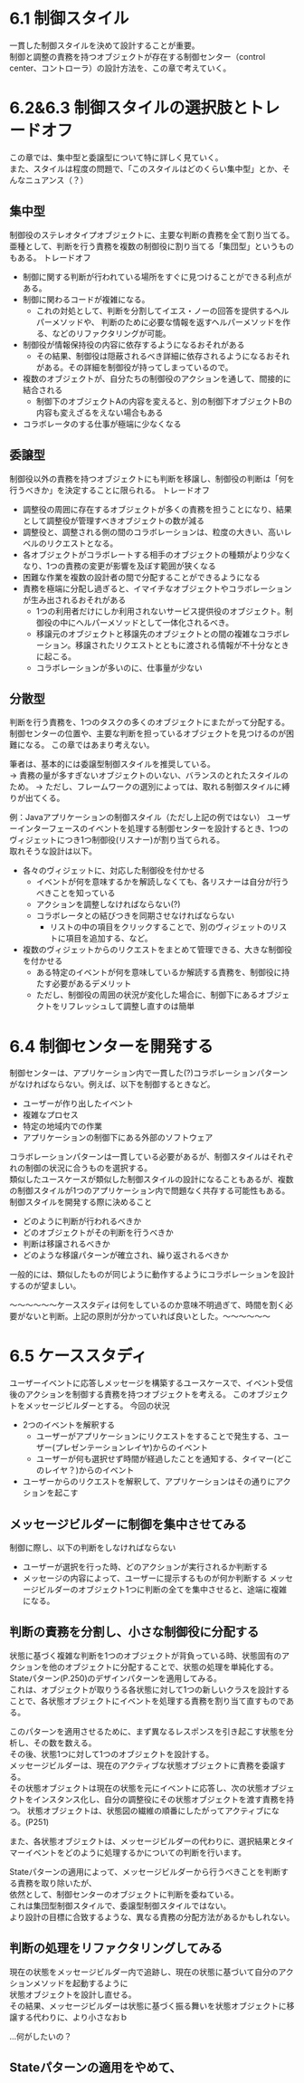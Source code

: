 # 6.1 制御スタイル
一貫した制御スタイルを決めて設計することが重要。  
制御と調整の責務を持つオブジェクトが存在する制御センター（control center、コントローラ）の設計方法を、この章で考えていく。

# 6.2&6.3 制御スタイルの選択肢とトレードオフ
この章では、集中型と委譲型について特に詳しく見ていく。  
また、スタイルは程度の問題で、「このスタイルはどのくらい集中型」とか、そんなニュアンス（？）

## 集中型
制御役のステレオタイプオブジェクトに、主要な判断の責務を全て割り当てる。  
亜種として、判断を行う責務を複数の制御役に割り当てる「集団型」というものもある。
トレードオフ
* 制御に関する判断が行われている場所をすぐに見つけることができる利点がある。
* 制御に関わるコードが複雑になる。  
    * これの対処として、判断を分割してイエス・ノーの回答を提供するヘルパーメソッドや、  判断のために必要な情報を返すヘルパーメソッドを作る、などのリファクタリングが可能。
* 制御役が情報保持役の内容に依存するようになるおそれがある
    * その結果、制御役は隠蔽されるべき詳細に依存されるようになるおそれがある。その詳細を制御役が持ってしまっているので。
* 複数のオブジェクトが、自分たちの制御役のアクションを通して、間接的に結合される
    * 制御下のオブジェクトAの内容を変えると、別の制御下オブジェクトBの内容も変えざるをえない場合もある
* コラボレータのする仕事が極端に少なくなる

## 委譲型
制御役以外の責務を持つオブジェクトにも判断を移譲し、制御役の判断は「何を行うべきか」を決定することに限られる。
トレードオフ
* 調整役の周囲に存在するオブジェクトが多くの責務を担うことになり、結果として調整役が管理すべきオブジェクトの数が減る
* 調整役と、調整される側の間のコラボレーションは、粒度の大きい、高いレベルのリクエストとなる。
* 各オブジェクトがコラボレートする相手のオブジェクトの種類がより少なくなり、1つの責務の変更が影響を及ぼす範囲が狭くなる
* 困難な作業を複数の設計者の間で分配することができるようになる
* 責務を極端に分配し過ぎると、イマイチなオブジェクトやコラボレーションが生み出されるおそれがある
    * 1つの利用者だけにしか利用されないサービス提供役のオブジェクト。制御役の中にヘルパーメソッドとして一体化されるべき。
    * 移譲元のオブジェクトと移譲先のオブジェクトとの間の複雑なコラボレーション。移譲されたリクエストとともに渡される情報が不十分なときに起こる。
    * コラボレーションが多いのに、仕事量が少ない

## 分散型
判断を行う責務を、1つのタスクの多くのオブジェクトにまたがって分配する。  
制御センターの位置や、主要な判断を担っているオブジェクトを見つけるのが困難になる。
この章ではあまり考えない。


筆者は、基本的には委譲型制御スタイルを推奨している。  
→ 責務の量が多すぎないオブジェクトのいない、バランスのとれたスタイルのため。
→ ただし、フレームワークの選別によっては、取れる制御スタイルに縛りが出てくる。

例：Javaアプリケーションの制御スタイル（ただし上記の例ではない）
ユーザーインターフェースのイベントを処理する制御センターを設計するとき、1つのヴィジェットにつき1つ制御役(リスナー)が割り当てられる。  
取れそうな設計は以下。
* 各々のヴィジェットに、対応した制御役を付かせる
    * イベントが何を意味するかを解読しなくても、各リスナーは自分が行うべきことを知っている
    * アクションを調整しなければならない(?)
    * コラボレータとの結びつきを同期させなければならない
        * リストの中の項目をクリックすることで、別のヴィジェットのリストに項目を追加する、など。
* 複数のヴィジェットからのリクエストをまとめて管理できる、大きな制御役を付かせる
    * ある特定のイベントが何を意味しているか解読する責務を、制御役に持たす必要があるデメリット
    * ただし、制御役の周囲の状況が変化した場合に、制御下にあるオブジェクトをリフレッシュして調整し直すのは簡単


# 6.4 制御センターを開発する
制御センターは、アプリケーション内で一貫した(?)コラボレーションパターンがなければならない。例えば、以下を制御するときなど。
* ユーザーが作り出したイベント
* 複雑なプロセス
* 特定の地域内での作業
* アプリケーションの制御下にある外部のソフトウェア

コラボレーションパターンは一貫している必要があるが、制御スタイルはそれぞれの制御の状況に合うものを選択する。  
類似したユースケースが類似した制御スタイルの設計になることもあるが、複数の制御スタイルが1つのアプリケーション内で問題なく共存する可能性もある。  
制御スタイルを開発する際に決めること
* どのように判断が行われるべきか
* どのオブジェクトがその判断を行うべきか
* 判断は移譲されるべきか
* どのような移譲パターンが確立され、繰り返されるべきか

一般的には、類似したものが同じように動作するようにコラボレーションを設計するのが望ましい。







～～～～～～ケーススタディは何をしているのか意味不明過ぎて、時間を割く必要がないと判断。上記の原則が分かっていれば良いとした。～～～～～～

# 6.5 ケーススタディ
ユーザーイベントに応答しメッセージを構築するユースケースで、イベント受信後のアクションを制御する責務を持つオブジェクトを考える。
このオブジェクトをメッセージビルダーとする。
今回の状況
* 2つのイベントを解釈する
    * ユーザーがアプリケーションにリクエストをすることで発生する、ユーザー(プレゼンテーションレイヤ)からのイベント
    * ユーザーが何も選択せず時間が経過したことを通知する、タイマー(どこのレイヤ？)からのイベント
* ユーザーからのリクエストを解釈して、アプリケーションはその通りにアクションを起こす

## メッセージビルダーに制御を集中させてみる
制御に際し、以下の判断をしなければならない
* ユーザーが選択を行った時、どのアクションが実行されるか判断する
* メッセージの内容によって、ユーザーに提示するものが何か判断する
メッセージビルダーのオブジェクト1つに判断の全てを集中させると、途端に複雑になる。

## 判断の責務を分割し、小さな制御役に分配する
状態に基づく複雑な判断を1つのオブジェクトが背負っている時、状態固有のアクションを他のオブジェクトに分配することで、状態の処理を単純化する。  
Stateパターン(P.250)のデザインパターンを適用してみる。  
これは、オブジェクトが取りうる各状態に対して1つの新しいクラスを設計することで、各状態オブジェクトにイベントを処理する責務を割り当て直すものである。  

このパターンを適用させるために、まず異なるレスポンスを引き起こす状態を分析し、その数を数える。  
その後、状態1つに対して1つのオブジェクトを設計する。  
メッセージビルダーは、現在のアクティブな状態オブジェクトに責務を委譲する。  
その状態オブジェクトは現在の状態を元にイベントに応答し、次の状態オブジェクトをインスタンス化し、自分の調整役にその状態オブジェクトを渡す責務を持つ。
状態オブジェクトは、状態図の繊維の順番にしたがってアクティブになる。(P251)  

また、各状態オブジェクトは、メッセージビルダーの代わりに、選択結果とタイマーイベントをどのように処理するかについての判断を行います。

Stateパターンの適用によって、メッセージビルダーから行うべきことを判断する責務を取り除いたが、  
依然として、制御センターのオブジェクトに判断を委ねている。  
これは集団型制御スタイルで、委譲型制御スタイルではない。  
より設計の目標に合致するような、異なる責務の分配方法があるかもしれない。

## 判断の処理をリファクタリングしてみる
現在の状態をメッセージビルダー内で追跡し、現在の状態に基づいて自分のアクションメソッドを起動するように  
状態オブジェクトを設計し直せる。  
その結果、メッセージビルダーは状態に基づく振る舞いを状態オブジェクトに移譲する代わりに、より小さなおｂ

…何がしたいの？


## Stateパターンの適用をやめて、
